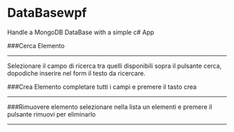 # DataBasewpf
Handle a MongoDB DataBase with a simple c# App


###Cerca Elemento
                
----
Selezionare il campo di ricerca tra quelli disponibili sopra il pulsante cerca, dopodiche inserire nel form il testo da ricercare.


###Crea Elemento
completare tutti i campi e premere il tasto crea

               
----

###Rimuovere elemento
selezionare nella lista un elementi e premere il pulsante rimuovi per eliminarlo
                
----
